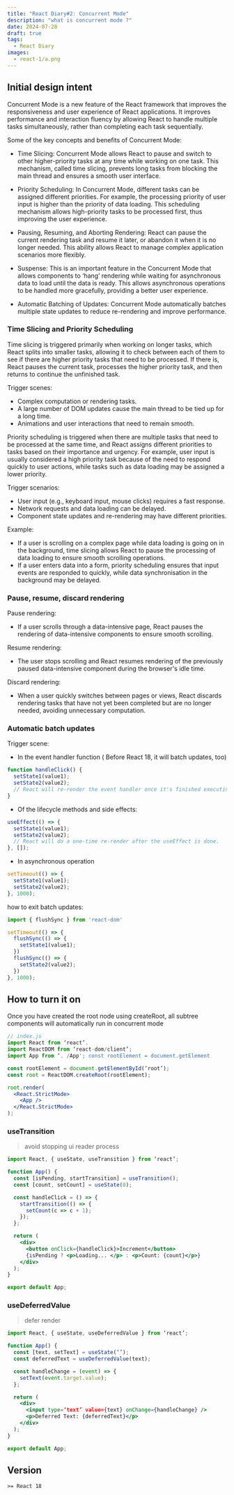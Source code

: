 ```yaml
---
title: "React Diary#2: Concurrent Mode"
description: "what is concurrent mode ?"
date: 2024-07-28
draft: true
tags:
  - React Diary
images:
  - react-1/a.png
---
```


## Initial design intent

Concurrent Mode is a new feature of the React framework that improves the responsiveness and user experience of React applications. It improves performance and interaction fluency by allowing React to handle multiple tasks simultaneously, rather than completing each task sequentially.

Some of the key concepts and benefits of Concurrent Mode:

- Time Slicing: Concurrent Mode allows React to pause and switch to other higher-priority tasks at any time while working on one task. This mechanism, called time slicing, prevents long tasks from blocking the main thread and ensures a smooth user interface.

- Priority Scheduling: In Concurrent Mode, different tasks can be assigned different priorities. For example, the processing priority of user input is higher than the priority of data loading. This scheduling mechanism allows high-priority tasks to be processed first, thus improving the user experience.

- Pausing, Resuming, and Aborting Rendering: React can pause the current rendering task and resume it later, or abandon it when it is no longer needed. This ability allows React to manage complex application scenarios more flexibly.

- Suspense: This is an important feature in the Concurrent Mode that allows components to ‘hang’ rendering while waiting for asynchronous data to load until the data is ready. This allows asynchronous operations to be handled more gracefully, providing a better user experience.

- Automatic Batching of Updates: Concurrent Mode automatically batches multiple state updates to reduce re-rendering and improve performance.

### Time Slicing and Priority Scheduling

Time slicing is triggered primarily when working on longer tasks, which React splits into smaller tasks, allowing it to check between each of them to see if there are higher priority tasks that need to be processed. If there is, React pauses the current task, processes the higher priority task, and then returns to continue the unfinished task.

Trigger scenes:

- Complex computation or rendering tasks.
- A large number of DOM updates cause the main thread to be tied up for a long time.
- Animations and user interactions that need to remain smooth.

Priority scheduling is triggered when there are multiple tasks that need to be processed at the same time, and React assigns different priorities to tasks based on their importance and urgency. For example, user input is usually considered a high priority task because of the need to respond quickly to user actions, while tasks such as data loading may be assigned a lower priority.

Trigger scenarios:

- User input (e.g., keyboard input, mouse clicks) requires a fast response.
- Network requests and data loading can be delayed.
- Component state updates and re-rendering may have different priorities.

Example:

- If a user is scrolling on a complex page while data loading is going on in the background, time slicing allows React to pause the processing of data loading to ensure smooth scrolling operations.
- If a user enters data into a form, priority scheduling ensures that input events are responded to quickly, while data synchronisation in the background may be delayed.

### Pause, resume, discard rendering

Pause rendering:

- If a user scrolls through a data-intensive page, React pauses the rendering of data-intensive components to ensure smooth scrolling.
  
Resume rendering:

- The user stops scrolling and React resumes rendering of the previously paused data-intensive component during the browser's idle time.

Discard rendering:

- When a user quickly switches between pages or views, React discards rendering tasks that have not yet been completed but are no longer needed, avoiding unnecessary computation.

### Automatic batch updates

Trigger scene:

- In the event handler function ( Before React 18, it will batch updates, too)

```jsx
function handleClick() {
  setState1(value1);
  setState2(value2);
  // React will re-render the event handler once it's finished executing it
}
```

- Of the lifecycle methods and side effects:

``` jsx
useEffect(() => {
  setState1(value1);
  setState2(value2);
  // React will do a one-time re-render after the useEffect is done.
}, []);

```

- In asynchronous operation

``` jsx
setTimeout(() => {
  setState1(value1);
  setState2(value2);
}, 1000);
```

how to exit batch updates:

```jsx
import { flushSync } from 'react-dom'

setTimeout(() => {
  flushSync(() => {
    setState1(value1);
  })
  flushSync(() => { 
    setState2(value2);
  })
}, 1000);

```


## How to turn it on

Once you have created the root node using createRoot, all subtree components will automatically run in concurrent mode

```jsx
// index.js
import React from ‘react’.
import ReactDOM from ‘react-dom/client’;
import App from ‘. /App'; const rootElement = document.getElement

const rootElement = document.getElementById(‘root’);
const root = ReactDOM.createRoot(rootElement);

root.render(
  <React.StrictMode>
    <App />
  </React.StrictMode>
);

```

### useTransition

> avoid stopping ui reader process

```jsx
import React, { useState, useTransition } from ‘react’;

function App() {
  const [isPending, startTransition] = useTransition();
  const [count, setCount] = useState(0);

  const handleClick = () => {
    startTransition(() => {
      setCount(c => c + 1);
    });
  };

  return (
    <div>
      <button onClick={handleClick}>Increment</button>
      {isPending ? <p>Loading... </p> : <p>Count: {count}</p>}
    </div>
  );
}

export default App;

```

### useDeferredValue 

> defer render

```jsx
import React, { useState, useDeferredValue } from ‘react’;

function App() {
  const [text, setText] = useState(‘’);
  const deferredText = useDeferredValue(text);

  const handleChange = (event) => {
    setText(event.target.value);
  };

  return (
    <div>
      <input type=‘text’ value={text} onChange={handleChange} />
      <p>Deferred Text: {deferredText}</p>
    </div>
  );
}

export default App;

```

## Version

`>= React 18`
